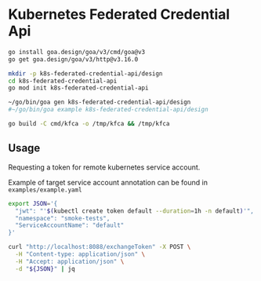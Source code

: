 # Kubernetes Federated Credential Api

```bash
go install goa.design/goa/v3/cmd/goa@v3
go get goa.design/goa/v3/http@v3.16.0

mkdir -p k8s-federated-credential-api/design
cd k8s-federated-credential-api
go mod init k8s-federated-credential-api

~/go/bin/goa gen k8s-federated-credential-api/design
#~/go/bin/goa example k8s-federated-credential-api/design

go build -C cmd/kfca -o /tmp/kfca && /tmp/kfca
```

## Usage

Requesting a token for remote kubernetes service account.

Example of target service account annotation can be found in `examples/example.yaml`

```bash
export JSON='{
  "jwt": "'$(kubectl create token default --duration=1h -n default)'",
  "namespace": "smoke-tests",
  "ServiceAccountName": "default"
}'

curl "http://localhost:8088/exchangeToken" -X POST \
  -H "Content-type: application/json" \
  -H "Accept: application/json" \
  -d "${JSON}" | jq
```
